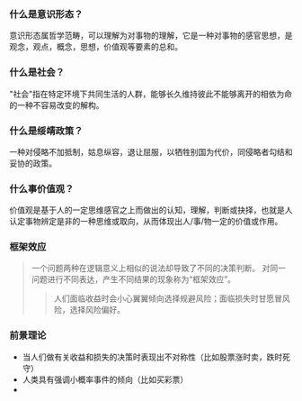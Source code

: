 ### 什么是意识形态？
意识形态属哲学范畴，可以理解为对事物的理解，它是一种对事物的感官思想，是观念，观点，概念，思想，价值观等要素的总和。

### 什么是社会？
"社会"指在特定环境下共同生活的人群，能够长久维持彼此不能够离开的相依为命的一种不容易改变的解构。

### 什么是绥靖政策？
一种对侵略不加抵制，姑息纵容，退让屈服，以牺牲别国为代价，同侵略者勾结和妥协的政策。

### 什么事价值观？
价值观是基于人的一定思维感官之上而做出的认知，理解，判断或抉择，也就是人认定事物辨定是非的一种思维或取向，从而体现出人/事/物一定的价值或作用。
### 框架效应
> 一个问题两种在逻辑意义上相似的说法却导致了不同的决策判断。
> 对同一问题进行不同表达，产生不同结果的现象称为“框架效应”。
>> 人们面临收益时会小心翼翼倾向选择规避风险；面临损失时甘愿冒风险，选择风险偏好。

### 前景理论
- 当人们做有关收益和损失的决策时表现出不对称性（比如股票涨时卖，跌时死守）
- 人类具有强调小概率事件的倾向（比如买彩票）
- 